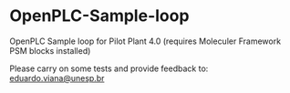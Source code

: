 # OpenPLC-Sample-loop
OpenPLC Sample loop for Pilot Plant 4.0 (requires Moleculer Framework PSM blocks installed)   

Please carry on some tests and provide feedback to: eduardo.viana@unesp.br  
